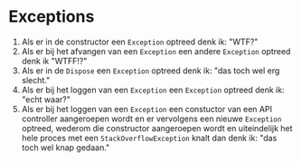 # Exceptions

1. Als er in de constructor een `Exception` optreed denk ik: "WTF?"
2. Als er bij het afvangen van een `Exception` een andere `Exception` optreed denk ik "WTFF!?"
3. Als er in de `Dispose` een `Exception` optreed denk ik: "das toch wel erg slecht."
4. Als er bij het loggen van een `Exception` een `Exception` optreed denk ik: "echt waar?"
5. Als er bij het loggen van een `Exception` een constuctor van een API controller aangeroepen wordt en
er vervolgens een nieuwe `Exception` optreed, wederom die constructor aangeroepen wordt en uiteindelijk
het hele proces met een `StackOverflowException` knalt dan denk ik: "das toch wel knap gedaan."